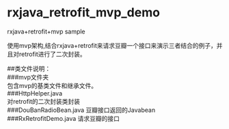 # rxjava_retrofit_mvp_demo
rxjava+retrofit+mvp sample  

使用mvp架构,结合rxjava+retrofit来请求豆瓣一个接口来演示三者结合的例子，并且对retrofit进行了二次封装。

##类文件说明：  
###mvp文件夹  
包含mvp的基类文件和继承文件。  
###HttpHelper.java  
对retrofit的二次封装类封装  
###DouBanRadioBean.java
豆瓣接口返回的Javabean
###RxRetrofitDemo.java
请求豆瓣的接口